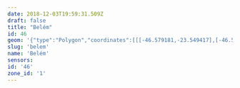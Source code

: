 ```yaml
---
date: 2018-12-03T19:59:31.509Z
draft: false
title: "Belém"
id: 46
geom: '{"type":"Polygon","coordinates":[[[-46.579181,-23.549417],[-46.579979,-23.546155],[-46.579895,-23.546069],[-46.579793,-23.54613],[-46.581252,-23.53986],[-46.581495,-23.539273],[-46.58212,-23.538369],[-46.582265,-23.538056],[-46.582947,-23.535375],[-46.583101,-23.535219],[-46.583166,-23.534968],[-46.583704,-23.532823],[-46.583625,-23.53265],[-46.584055,-23.531028],[-46.584215,-23.530718],[-46.584149,-23.530653],[-46.584549,-23.52972],[-46.58465,-23.529685],[-46.584841,-23.529078],[-46.584791,-23.528926],[-46.585071,-23.528321],[-46.587886,-23.529091],[-46.591008,-23.529844],[-46.59191,-23.529892],[-46.592561,-23.529854],[-46.593364,-23.529679],[-46.59468,-23.529309],[-46.595391,-23.528886],[-46.597661,-23.527155],[-46.601286,-23.524124],[-46.602749,-23.52323],[-46.603688,-23.522906],[-46.604613,-23.522785],[-46.605556,-23.522811],[-46.60714,-23.523065],[-46.606482,-23.525614],[-46.606339,-23.526241],[-46.60639,-23.526298],[-46.606326,-23.526331],[-46.606277,-23.526516],[-46.605769,-23.527002],[-46.612517,-23.533631],[-46.60864,-23.53703],[-46.607079,-23.542458],[-46.606998,-23.542489],[-46.606739,-23.542397],[-46.60664,-23.542698],[-46.606209,-23.543236],[-46.604442,-23.545834],[-46.60009,-23.544971],[-46.59881,-23.544696],[-46.597452,-23.544276],[-46.593817,-23.543559],[-46.593508,-23.544289],[-46.593166,-23.544806],[-46.588367,-23.550048],[-46.583741,-23.553938],[-46.58183,-23.552224],[-46.580304,-23.550741],[-46.580753,-23.550029],[-46.579181,-23.549417]]]}'
slug: 'belem'
name: 'Belém'
sensors:
id: '46'
zone_id: '1'
---
```

		